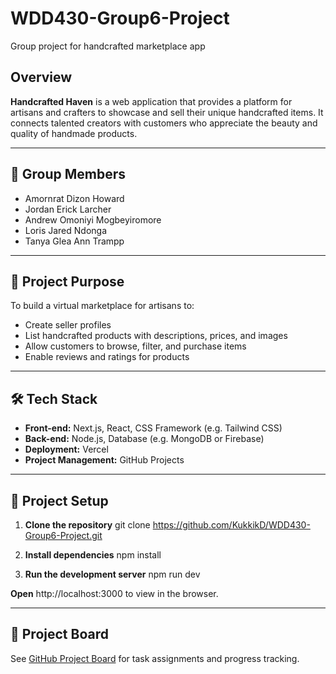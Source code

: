 # WDD430-Group6-Project
Group project for handcrafted marketplace app

## Overview
**Handcrafted Haven** is a web application that provides a platform for artisans and crafters to showcase and sell their unique handcrafted items. It connects talented creators with customers who appreciate the beauty and quality of handmade products.

---

## 👥 **Group Members**
- Amornrat Dizon Howard
- Jordan Erick Larcher
- Andrew Omoniyi Mogbeyiromore
- Loris Jared Ndonga
- Tanya Glea Ann Trampp

---

## 🚀 **Project Purpose**
To build a virtual marketplace for artisans to:
- Create seller profiles
- List handcrafted products with descriptions, prices, and images
- Allow customers to browse, filter, and purchase items
- Enable reviews and ratings for products

---

## 🛠️ **Tech Stack**
- **Front-end:** Next.js, React, CSS Framework (e.g. Tailwind CSS)
- **Back-end:** Node.js, Database (e.g. MongoDB or Firebase)
- **Deployment:** Vercel
- **Project Management:** GitHub Projects

---

## 📁 **Project Setup**

1. **Clone the repository**
   git clone https://github.com/KukkikD/WDD430-Group6-Project.git

2. **Install dependencies**
   npm install

3. **Run the development server**
   npm run dev

**Open** http://localhost:3000 to view in the browser.

---

## 📌 **Project Board**
See [GitHub Project Board](https://github.com/users/KukkikD/projects/3/views/1) for task assignments and progress tracking.


